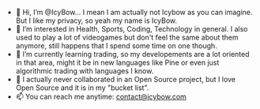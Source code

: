 - 👋 Hi, I’m @IcyBow... I mean I am actually not Icybow as you can imagine. But I like my privacy, so yeah my name is IcyBow.
- 👀 I’m interested in Health, Sports, Coding, Technology in general. I also used to play a lot of videogames but don't feel the same about them anymore, still happens that I spend some time on one though.
- 🌱 I’m currently learning trading, so my developements are a lot oriented in that area, might it be in new languages like Pine or even just algorithmic trading with languages I know.
- 💞️ I actually never collaborated in an Open Source project, but I love Open Source and it is in my "bucket list".
- 📫 You can reach me anytime: [contact@icybow.com](mailto:contact@icybow.com)

<!---
IcyBow/IcyBow is a ✨ special ✨ repository because its `README.md` (this file) appears on your GitHub profile.
You can click the Preview link to take a look at your changes.
--->
